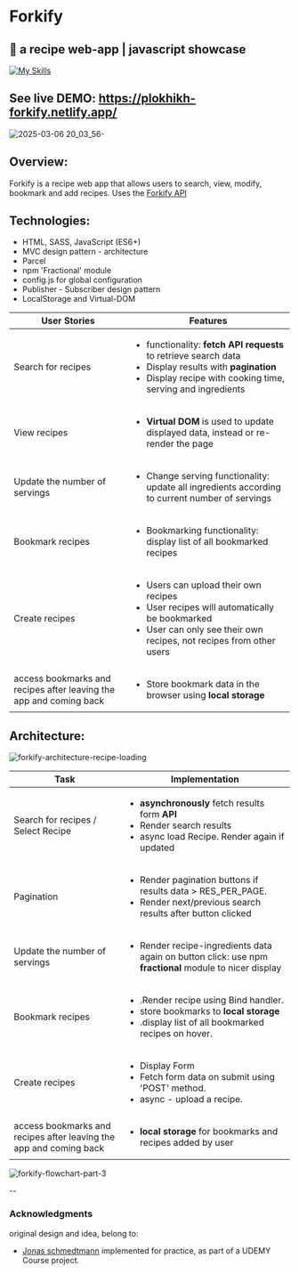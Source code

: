 # Forkify
🍕 a recipe web-app | javascript showcase
--
[![My Skills](https://skillicons.dev/icons?i=html,css,sass,javascript,npm,babel)](https://skillicons.dev) 

##               See live DEMO: https://plokhikh-forkify.netlify.app/
![2025-03-06 20_03_56-](https://github.com/user-attachments/assets/e79ab3ae-70cc-423f-b1a7-aedcf0497fd9)

## Overview:
Forkify is a recipe web app that allows users to search, view, modify, bookmark and add recipes.
Uses the [Forkify API](https://forkify-api.herokuapp.com/v2)

## Technologies:
- HTML, SASS, JavaScript (ES6+)
- MVC design pattern - architecture
- Parcel
- npm 'Fractional' module
- config.js for global configuration
- Publisher - Subscriber design pattern
- LocalStorage and Virtual-DOM

| User Stories                                                               | Features                                                                                                                                                                              |
| -------------------------------------------------------------------------- | ------------------------------------------------------------------------------------------------------------------------------------------------------------------------------------- |
| Search for recipes                                                         | <ul><li>functionality: **fetch API requests** to retrieve search data <li>Display results with **pagination**<li>Display recipe with cooking time, serving and ingredients</ul>       |
| View recipes                                                               | <ul><li>**Virtual DOM** is used to update displayed data, instead or re-render the page</ul>                                                                                          |
| Update the number of servings                                              | <ul><li>Change serving functionality: update all ingredients according to current number of servings</ul>                                                                             |
| Bookmark recipes                                                           | <ul><li>Bookmarking functionality: display list of all bookmarked recipes</ul>                                                                                                        |
| Create recipes                                                             | <ul><li>Users can upload their own recipes</li><li>User recipes will automatically be bookmarked<li>User can only see their own recipes, not recipes from other users</ul>            |
| access bookmarks and recipes after leaving the app and coming back         | <ul><li>Store bookmark data in the browser using **local storage**</ul>                                                                                                               |

## Architecture:

![forkify-architecture-recipe-loading](https://github.com/user-attachments/assets/879b6bdf-b74f-4773-8c98-8d649e1eae29)

| Task                                                                       | Implementation                                                                                                                                                                        |
| -------------------------------------------------------------------------- | ------------------------------------------------------------------------------------------------------------------------------------------------------------------------------------- |
| Search for recipes / Select Recipe                                         | <ul><li> **asynchronously** fetch results form **API** <li>Render search results<li>async load Recipe. Render again if updated</ul>                                                   |
| Pagination                                                                 | <ul><li>Render pagination buttons if results data > RES_PER_PAGE.<li>Render next/previous search results after button clicked</ul>                                                    |
| Update the number of servings                                              | <ul><li>Render recipe-ingredients data again on button click: use npm **fractional** module to nicer display</ul>                                                                     |
| Bookmark recipes                                                           | <ul><li>.Render recipe using Bind handler.<li>store bookmarks to **local storage**<li>.display list of all bookmarked recipes on hover.</ul>                                          |
| Create recipes                                                             | <ul><li>Display Form</li><li>Fetch form data on submit using 'POST' method.<li>async - upload a recipe.</ul>            |
| access bookmarks and recipes after leaving the app and coming back         | <ul><li>**local storage** for bookmarks and recipes added by user</ul>                                                                                                               |

![forkify-flowchart-part-3](https://github.com/user-attachments/assets/0d3fad1a-4757-4989-9f1b-2f059aacb096)

--
### Acknowledgments
original design and idea, belong to:
- [Jonas schmedtmann](https://jonas.io)
implemented for practice, as part of a UDEMY Course project.
